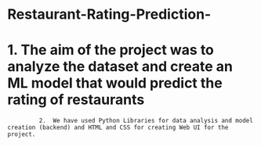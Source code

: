 # Restaurant-Rating-Prediction-
#            1.  The aim of the project was to analyze the dataset and create an ML model that would predict the rating of restaurants
             2.  We have used Python Libraries for data analysis and model creation (backend) and HTML and CSS for creating Web UI for the project.
